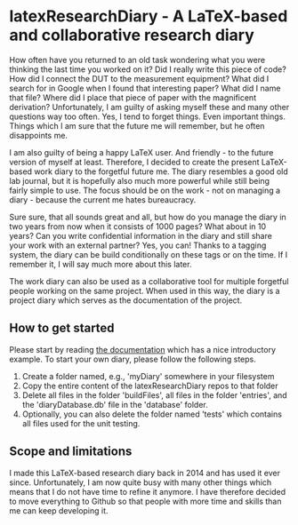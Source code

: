 # latexResearchDiary - A LaTeX-based and collaborative research diary

How often have you returned to an old task wondering what you were thinking the last time you worked on it? Did I really write this piece of code? How did I connect the DUT to the measurement equipment? What did I search for in Google when I found that interesting paper? What did I name that file? Where did I place that piece of paper with the magnificent derivation? Unfortunately, I am guilty of asking myself these and many other questions way too often. Yes, I tend to forget things. Even important things. Things which I am sure that the future me will remember, but he often disappoints me.

I am also guilty of being a happy LaTeX user. And friendly - to the future version of myself at least. Therefore, I decided to create the present LaTeX-based work diary to the forgetful future me. The diary resembles a good old lab journal, but it is hopefully also much more powerful while still being fairly simple to use. The focus should be on the work - not on managing a diary - because the current me hates bureaucracy.

Sure sure, that all sounds great and all, but how do you manage the diary in two years from now when it consists of 1000 pages? What about in 10 years? Can you write confidential information in the diary and still share your work with an external partner? Yes, you can! Thanks to a tagging system, the diary can be build conditionally on these tags or on the time. If I remember it, I will say much more about this later.

The work diary can also be used as a collaborative tool for multiple forgetful people working on the same project. When used in this way, the diary is a project diary which serves as the documentation of the project.

## How to get started
Please start by reading [the documentation](master.pdf) which has a nice introductory example. To start your own diary, please follow the following steps.
1. Create a folder named, e.g., 'myDiary' somewhere in your filesystem
2. Copy the entire content of the latexResearchDiary repos to that folder
3. Delete all files in the folder 'buildFiles', all files in the folder 'entries', and the 'diaryDatabase.db' file in the 'database' folder.
4. Optionally, you can also delete the folder named 'tests' which contains all files used for the unit testing.

## Scope and limitations
I made this LaTeX-based research diary back in 2014 and has used it ever since. Unfortunately, I am now quite busy with many other things which means that I do not have time to refine it anymore. I have therefore decided to move everything to Github so that people with more time and skills than me can keep developing it.

